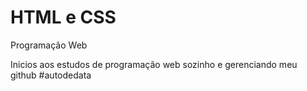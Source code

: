# HTML e CSS
 Programação Web

Inicios aos estudos de programação web sozinho e gerenciando meu github
#autodedata